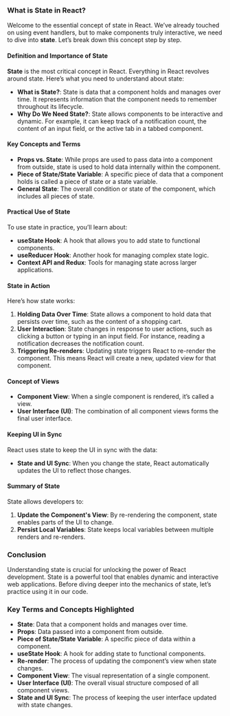 ### What is State in React?

Welcome to the essential concept of state in React. We’ve already touched on using event handlers, but to make components truly interactive, we need to dive into **state**. Let’s break down this concept step by step.

#### Definition and Importance of State

**State** is the most critical concept in React. Everything in React revolves around state. Here’s what you need to understand about state:

- **What is State?**: State is data that a component holds and manages over time. It represents information that the component needs to remember throughout its lifecycle.
- **Why Do We Need State?**: State allows components to be interactive and dynamic. For example, it can keep track of a notification count, the content of an input field, or the active tab in a tabbed component.

#### Key Concepts and Terms

- **Props vs. State**: While props are used to pass data into a component from outside, state is used to hold data internally within the component.
- **Piece of State/State Variable**: A specific piece of data that a component holds is called a piece of state or a state variable.
- **General State**: The overall condition or state of the component, which includes all pieces of state.

#### Practical Use of State

To use state in practice, you’ll learn about:

- **useState Hook**: A hook that allows you to add state to functional components.
- **useReducer Hook**: Another hook for managing complex state logic.
- **Context API and Redux**: Tools for managing state across larger applications.

#### State in Action

Here’s how state works:

1. **Holding Data Over Time**: State allows a component to hold data that persists over time, such as the content of a shopping cart.
2. **User Interaction**: State changes in response to user actions, such as clicking a button or typing in an input field. For instance, reading a notification decreases the notification count.
3. **Triggering Re-renders**: Updating state triggers React to re-render the component. This means React will create a new, updated view for that component. 

#### Concept of Views

- **Component View**: When a single component is rendered, it’s called a view. 
- **User Interface (UI)**: The combination of all component views forms the final user interface.

#### Keeping UI in Sync

React uses state to keep the UI in sync with the data:

- **State and UI Sync**: When you change the state, React automatically updates the UI to reflect those changes.

#### Summary of State

State allows developers to:

1. **Update the Component's View**: By re-rendering the component, state enables parts of the UI to change.
2. **Persist Local Variables**: State keeps local variables between multiple renders and re-renders.

### Conclusion

Understanding state is crucial for unlocking the power of React development. State is a powerful tool that enables dynamic and interactive web applications. Before diving deeper into the mechanics of state, let’s practice using it in our code.

### Key Terms and Concepts Highlighted

- **State**: Data that a component holds and manages over time.
- **Props**: Data passed into a component from outside.
- **Piece of State/State Variable**: A specific piece of data within a component.
- **useState Hook**: A hook for adding state to functional components.
- **Re-render**: The process of updating the component’s view when state changes.
- **Component View**: The visual representation of a single component.
- **User Interface (UI)**: The overall visual structure composed of all component views.
- **State and UI Sync**: The process of keeping the user interface updated with state changes.
